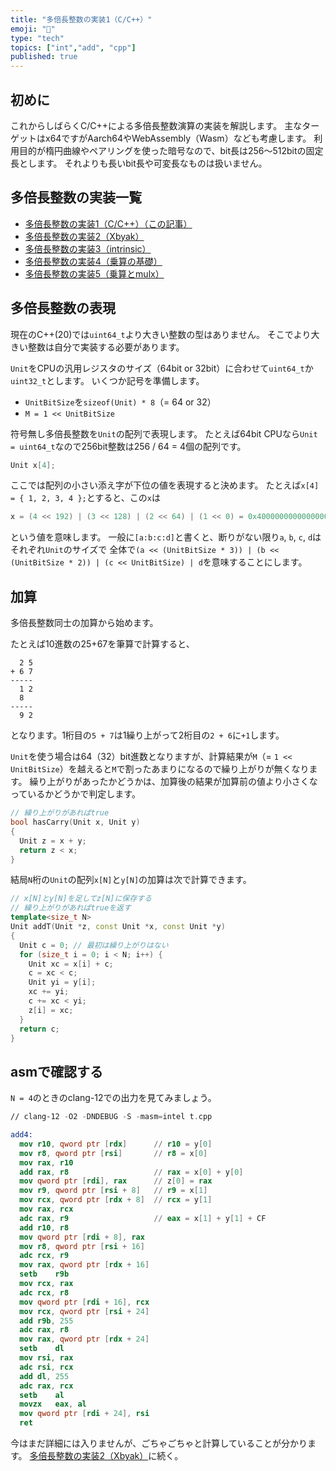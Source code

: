 ```yaml
---
title: "多倍長整数の実装1（C/C++）"
emoji: "🧮"
type: "tech"
topics: ["int","add", "cpp"]
published: true
---
```

## 初めに

これからしばらくC/C++による多倍長整数演算の実装を解説します。
主なターゲットはx64ですがAarch64やWebAssembly（Wasm）なども考慮します。
利用目的が楕円曲線やペアリングを使った暗号なので、bit長は256～512bitの固定長とします。
それよりも長いbit長や可変長なものは扱いません。

## 多倍長整数の実装一覧

- [多倍長整数の実装1（C/C++）（この記事）](https://zenn.dev/herumi/articles/bitint-01-cpp)
- [多倍長整数の実装2（Xbyak）](https://zenn.dev/herumi/articles/bitint-02-xbyak)
- [多倍長整数の実装3（intrinsic）](https://zenn.dev/herumi/articles/bitint-03-intrin)
- [多倍長整数の実装4（乗算の基礎）](https://zenn.dev/herumi/articles/bitint-04-mul)
- [多倍長整数の実装5（乗算とmulx）](https://zenn.dev/herumi/articles/bitint-05-mulx)

## 多倍長整数の表現

現在のC++(20)では`uint64_t`より大きい整数の型はありません。
そこでより大きい整数は自分で実装する必要があります。

`Unit`をCPUの汎用レジスタのサイズ（64bit or 32bit）に合わせて`uint64_t`か`uint32_t`とします。
いくつか記号を準備します。

- `UnitBitSize`を`sizeof(Unit) * 8`（= 64 or 32）
- `M = 1 << UnitBitSize`

符号無し多倍長整数を`Unit`の配列で表現します。
たとえば64bit CPUなら`Unit = uint64_t`なので256bit整数は256 / 64 = 4個の配列です。

```cpp
Unit x[4];
```

ここでは配列の小さい添え字が下位の値を表現すると決めます。
たとえば`x[4] = { 1, 2, 3, 4 };`とすると、この`x`は

```cpp
x = (4 << 192) | (3 << 128) | (2 << 64) | (1 << 0) = 0x4000000000000000300000000000000020000000000000001
```
という値を意味します。
一般に`[a:b:c:d]`と書くと、断りがない限り`a`, `b`, `c`, `d`はそれぞれ`Unit`のサイズで
全体で`(a << (UnitBitSize * 3)) | (b << (UnitBitSize * 2)) | (c << UnitBitSize) | d`を意味することにします。

## 加算

多倍長整数同士の加算から始めます。

たとえば10進数の25+67を筆算で計算すると、

```
  2 5
+ 6 7
-----
  1 2
  8
-----
  9 2
```

となります。1桁目の`5 + 7`は1繰り上がって2桁目の`2 + 6`に`+1`します。

`Unit`を使う場合は64（32）bit進数となりますが、計算結果が`M`（= `1 << UnitBitSize`）を越えると`M`で割ったあまりになるので繰り上がりが無くなります。
繰り上がりがあったかどうかは、加算後の結果が加算前の値より小さくなっているかどうかで判定します。

```cpp
// 繰り上がりがあればtrue
bool hasCarry(Unit x, Unit y)
{
  Unit z = x + y;
  return z < x;
}
```

結局`N`桁の`Unit`の配列`x[N]`と`y[N]`の加算は次で計算できます。

```cpp
// x[N]とy[N]を足してz[N]に保存する
// 繰り上がりがあればtrueを返す
template<size_t N>
Unit addT(Unit *z, const Unit *x, const Unit *y)
{
  Unit c = 0; // 最初は繰り上がりはない
  for (size_t i = 0; i < N; i++) {
    Unit xc = x[i] + c;
    c = xc < c;
    Unit yi = y[i];
    xc += yi;
    c += xc < yi;
    z[i] = xc;
  }
  return c;
}

```

## asmで確認する

`N = 4`のときのclang-12での出力を見てみましょう。

```nasm
// clang-12 -O2 -DNDEBUG -S -masm=intel t.cpp

add4:
  mov r10, qword ptr [rdx]      // r10 = y[0]
  mov r8, qword ptr [rsi]       // r8 = x[0]
  mov rax, r10
  add rax, r8                   // rax = x[0] + y[0]
  mov qword ptr [rdi], rax      // z[0] = rax
  mov r9, qword ptr [rsi + 8]   // r9 = x[1]
  mov rcx, qword ptr [rdx + 8]  // rcx = y[1]
  mov rax, rcx
  adc rax, r9                   // eax = x[1] + y[1] + CF
  add r10, r8
  mov qword ptr [rdi + 8], rax
  mov r8, qword ptr [rsi + 16]
  adc rcx, r9
  mov rax, qword ptr [rdx + 16]
  setb    r9b
  mov rcx, rax
  adc rcx, r8
  mov qword ptr [rdi + 16], rcx
  mov rcx, qword ptr [rsi + 24]
  add r9b, 255
  adc rax, r8
  mov rax, qword ptr [rdx + 24]
  setb    dl
  mov rsi, rax
  adc rsi, rcx
  add dl, 255
  adc rax, rcx
  setb    al
  movzx   eax, al
  mov qword ptr [rdi + 24], rsi
  ret
```

今はまだ詳細には入りませんが、ごちゃごちゃと計算していることが分かります。
[多倍長整数の実装2（Xbyak）](https://zenn.dev/herumi/articles/bitint-02-xbyak)に続く。
